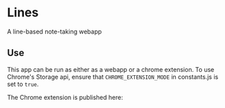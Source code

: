# Lines
A line-based note-taking webapp

## Use

This app can be run as either as a webapp or a chrome extension. To use Chrome's Storage api, ensure that `CHROME_EXTENSION_MODE` in constants.js is set to `true`.

The Chrome extension is published here:
